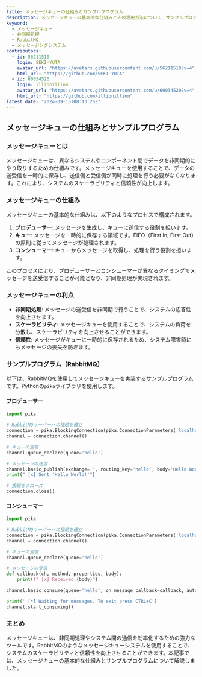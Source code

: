 ```yaml
---
title: メッセージキューの仕組みとサンプルプログラム
description: メッセージキューの基本的な仕組みとその活用方法について、サンプルプログラムを交えて解説します。非同期処理やシステム間の通信を効率化するための重要な技術です。
keyword:
  - メッセージキュー
  - 非同期処理
  - RabbitMQ
  - メッセージングシステム
contributors:
  - id: 56211510
    login: SEKI-YUTA
    avatar_url: "https://avatars.githubusercontent.com/u/56211510?v=4"
    html_url: "https://github.com/SEKI-YUTA"
  - id: 60034520
    login: illionillion
    avatar_url: "https://avatars.githubusercontent.com/u/60034520?v=4"
    html_url: "https://github.com/illionillion"
latest_date: "2024-09-15T08:13:26Z"
---
```


## メッセージキューの仕組みとサンプルプログラム

### メッセージキューとは

メッセージキューは、異なるシステムやコンポーネント間でデータを非同期的にやり取りするための仕組みです。メッセージキューを使用することで、データの送受信を一時的に保存し、送信側と受信側が同時に処理を行う必要がなくなります。これにより、システムのスケーラビリティと信頼性が向上します。

### メッセージキューの仕組み

メッセージキューの基本的な仕組みは、以下のようなプロセスで構成されます。

1. **プロデューサー**: メッセージを生成し、キューに送信する役割を担います。
2. **キュー**: メッセージを一時的に保存する領域です。FIFO（First In, First Out）の原則に従ってメッセージが処理されます。
3. **コンシューマー**: キューからメッセージを取得し、処理を行う役割を担います。

このプロセスにより、プロデューサーとコンシューマーが異なるタイミングでメッセージを送受信することが可能となり、非同期処理が実現されます。

### メッセージキューの利点

- **非同期処理**: メッセージの送受信を非同期で行うことで、システムの応答性を向上させます。
- **スケーラビリティ**: メッセージキューを使用することで、システムの負荷を分散し、スケーラビリティを向上させることができます。
- **信頼性**: メッセージがキューに一時的に保存されるため、システム障害時にもメッセージの喪失を防ぎます。

### サンプルプログラム（RabbitMQ）

以下は、RabbitMQを使用してメッセージキューを実装するサンプルプログラムです。Pythonの`pika`ライブラリを使用します。

#### プロデューサー

```python
import pika

# RabbitMQサーバーへの接続を確立
connection = pika.BlockingConnection(pika.ConnectionParameters('localhost'))
channel = connection.channel()

# キューの宣言
channel.queue_declare(queue='hello')

# メッセージの送信
channel.basic_publish(exchange='', routing_key='hello', body='Hello World!')
print(" [x] Sent 'Hello World!'")

# 接続をクローズ
connection.close()
```

#### コンシューマー

```python
import pika

# RabbitMQサーバーへの接続を確立
connection = pika.BlockingConnection(pika.ConnectionParameters('localhost'))
channel = connection.channel()

# キューの宣言
channel.queue_declare(queue='hello')

# メッセージの受信
def callback(ch, method, properties, body):
    print(f" [x] Received {body}")

channel.basic_consume(queue='hello', on_message_callback=callback, auto_ack=True)

print(' [*] Waiting for messages. To exit press CTRL+C')
channel.start_consuming()
```

### まとめ

メッセージキューは、非同期処理やシステム間の通信を効率化するための強力なツールです。RabbitMQのようなメッセージキューシステムを使用することで、システムのスケーラビリティと信頼性を向上させることができます。本記事では、メッセージキューの基本的な仕組みとサンプルプログラムについて解説しました。
